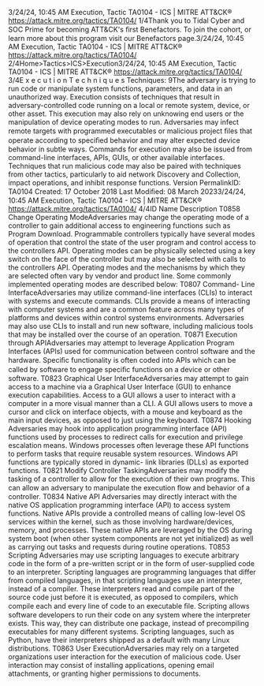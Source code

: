 3/24/24, 10:45 AM Execution, Tactic TA0104 - ICS | MITRE ATT&CK®
https://attack.mitre.org/tactics/TA0104/ 1/4Thank you to Tidal Cyber and SOC Prime for becoming ATT&CK's ﬁrst Benefactors. To join the cohort, or learn more about this program visit our
Benefactors page.3/24/24, 10:45 AM Execution, Tactic TA0104 - ICS | MITRE ATT&CK®
https://attack.mitre.org/tactics/TA0104/ 2/4Home>Tactics>ICS>Execution3/24/24, 10:45 AM Execution, Tactic TA0104 - ICS | MITRE ATT&CK®
https://attack.mitre.org/tactics/TA0104/ 3/4E x e c u t i o n
T e c h n i q u e s
Techniques: 9The adversary is trying to run code or manipulate system functions, parameters, and data in an unauthorized way.
Execution consists of techniques that result in adversary-controlled code running on a local or remote system, device, or other asset. This
execution may also rely on unknowing end users or the manipulation of device operating modes to run. Adversaries may infect remote
targets with programmed executables or malicious project ﬁles that operate according to speciﬁed behavior and may alter expected device
behavior in subtle ways. Commands for execution may also be issued from command-line interfaces, APIs, GUIs, or other available
interfaces. Techniques that run malicious code may also be paired with techniques from other tactics, particularly to aid network Discovery
and Collection, impact operations, and inhibit response functions.
Version PermalinkID: TA0104
Created: 17 October 2018
Last Modiﬁed: 08 March 20233/24/24, 10:45 AM Execution, Tactic TA0104 - ICS | MITRE ATT&CK®
https://attack.mitre.org/tactics/TA0104/ 4/4ID Name Description
T0858 Change
Operating
ModeAdversaries may change the operating mode of a controller to gain additional access to engineering functions
such as Program Download. Programmable controllers typically have several modes of operation that control
the state of the user program and control access to the controllers API. Operating modes can be physically
selected using a key switch on the face of the controller but may also be selected with calls to the controllers
API. Operating modes and the mechanisms by which they are selected often vary by vendor and product line.
Some commonly implemented operating modes are described below:
T0807 Command-
Line
InterfaceAdversaries may utilize command-line interfaces (CLIs) to interact with systems and execute commands. CLIs
provide a means of interacting with computer systems and are a common feature across many types of
platforms and devices within control systems environments. Adversaries may also use CLIs to install and run
new software, including malicious tools that may be installed over the course of an operation.
T0871 Execution
through APIAdversaries may attempt to leverage Application Program Interfaces (APIs) used for communication between
control software and the hardware. Speciﬁc functionality is often coded into APIs which can be called by
software to engage speciﬁc functions on a device or other software.
T0823 Graphical
User
InterfaceAdversaries may attempt to gain access to a machine via a Graphical User Interface (GUI) to enhance execution
capabilities. Access to a GUI allows a user to interact with a computer in a more visual manner than a CLI. A GUI
allows users to move a cursor and click on interface objects, with a mouse and keyboard as the main input
devices, as opposed to just using the keyboard.
T0874 Hooking Adversaries may hook into application programming interface (API) functions used by processes to redirect
calls for execution and privilege escalation means. Windows processes often leverage these API functions to
perform tasks that require reusable system resources. Windows API functions are typically stored in dynamic-
link libraries (DLLs) as exported functions.
T0821 Modify
Controller
TaskingAdversaries may modify the tasking of a controller to allow for the execution of their own programs. This can
allow an adversary to manipulate the execution ﬂow and behavior of a controller.
T0834 Native API Adversaries may directly interact with the native OS application programming interface (API) to access system
functions. Native APIs provide a controlled means of calling low-level OS services within the kernel, such as
those involving hardware/devices, memory, and processes. These native APIs are leveraged by the OS during
system boot (when other system components are not yet initialized) as well as carrying out tasks and requests
during routine operations.
T0853 Scripting Adversaries may use scripting languages to execute arbitrary code in the form of a pre-written script or in the
form of user-supplied code to an interpreter. Scripting languages are programming languages that differ from
compiled languages, in that scripting languages use an interpreter, instead of a compiler. These interpreters read
and compile part of the source code just before it is executed, as opposed to compilers, which compile each and
every line of code to an executable ﬁle. Scripting allows software developers to run their code on any system
where the interpreter exists. This way, they can distribute one package, instead of precompiling executables for
many different systems. Scripting languages, such as Python, have their interpreters shipped as a default with
many Linux distributions.
T0863 User
ExecutionAdversaries may rely on a targeted organizations user interaction for the execution of malicious code. User
interaction may consist of installing applications, opening email attachments, or granting higher permissions to
documents.